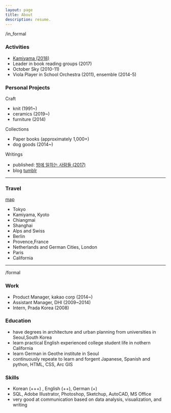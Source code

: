 ```yaml
---
layout: page
title: About
description: resume.
---
```



/in_formal

### Activities

* [Kamiyama (2018)]()
* Leader in book reading groups (2017)
* October Sky (2010-11)
* Viola Player in School Orchestra (2011), ensemble (2014-5)


### Personal Projects

Craft
* knit (1991~)
* ceramics (2019~)
* furniture (2014)

Collections
* Paper books (approximately 1,000+)
* dog goods (2014~) 

Writings
* published: [밤에 일하는 사람들 (2017)]()
* blog [tumblr]()

-----------------------------

### Travel

[map]()
- Tokyo
- Kamiyama, Kyoto
- Chiangmai
- Shanghai
- Alps and Swiss
- Berlin
- Provence,France
- Netherlands and German Cities, London
- Paris
- California

-----------------------------
/formal

### Work
* Product Manager, kakao corp (2014~)
* Assistant Manager, DHI (2009~2014)
* Intern, Prada Korea (2008)

### Education
* have degrees in architecture and urban planning from universities in Seoul,South Korea
* learn practical English experienced college student life in nothern California
* learn German in Geothe institute in Seoul
* continuously repeate to learn and forgent Japanese, Spanish and python, HTML, CSS, Arc GIS

### Skills
* Korean (+++) , English (++), German (+)
* SQL, Adobe Illustrator, Photoshop, Sketchup, AutoCAD, MS Office
* very good at communication based on data analysis, visualization, and writing
